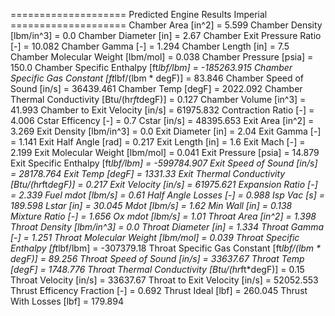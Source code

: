 ==================== Predicted Engine Results Imperial ====================
Chamber Area [in^2] = 5.599
Chamber Density [lbm/in^3] = 0.0
Chamber Diameter [in] = 2.67
Chamber Exit Pressure Ratio [-] = 10.082
Chamber Gamma [-] = 1.294
Chamber Length [in] = 7.5
Chamber Molecular Weight [lbm/mol] = 0.038
Chamber Pressure [psia] = 150.0
Chamber Specific Enthalpy [ft*lbf/lbm] = -185263.915
Chamber Specific Gas Constant [ft*lbf/(lbm * degF)] = 83.846
Chamber Speed of Sound [in/s] = 36439.461
Chamber Temp [degF] = 2022.092
Chamber Thermal Conductivity [Btu/(hr*ft*degF)] = 0.127
Chamber Volume [in^3] = 41.993
Chamber to Exit Velocity [in/s] = 61975.832
Contraction Ratio [-] = 4.006
Cstar Efficency [-] = 0.7
Cstar [in/s] = 48395.653
Exit Area [in^2] = 3.269
Exit Density [lbm/in^3] = 0.0
Exit Diameter [in] = 2.04
Exit Gamma [-] = 1.141
Exit Half Angle [rad] = 0.217
Exit Length [in] = 1.6
Exit Mach [-] = 2.199
Exit Molecular Weight [lbm/mol] = 0.041
Exit Pressure [psia] = 14.879
Exit Specific Enthalpy [ft*lbf/lbm] = -599784.907
Exit Speed of Sound [in/s] = 28178.764
Exit Temp [degF] = 1331.33
Exit Thermal Conductivity [Btu/(hr*ft*degF)] = 0.217
Exit Velocity [in/s] = 61975.621
Expansion Ratio [-] = 2.339
Fuel mdot [lbm/s] = 0.61
Half Angle Losses [-] = 0.988
Isp Vac [s] = 189.598
Lstar [in] = 30.045
Mdot [lbm/s] = 1.62
Min Wall [in] = 0.138
Mixture Ratio [-] = 1.656
Ox mdot [lbm/s] = 1.01
Throat Area [in^2] = 1.398
Throat Density [lbm/in^3] = 0.0
Throat Diameter [in] = 1.334
Throat Gamma [-] = 1.251
Throat Molecular Weight [lbm/mol] = 0.039
Throat Specific Enthalpy [ft*lbf/lbm] = -307379.18
Throat Specific Gas Constant [ft*lbf/(lbm * degF)] = 89.256
Throat Speed of Sound [in/s] = 33637.67
Throat Temp [degF] = 1748.776
Throat Thermal Conductivity [Btu/(hr*ft*degF)] = 0.15
Throat Velocity [in/s] = 33637.67
Throat to Exit Velocity [in/s] = 52052.553
Thrust Efficency Fraction [-] = 0.692
Thrust Ideal [lbf] = 260.045
Thrust With Losses [lbf] = 179.894
